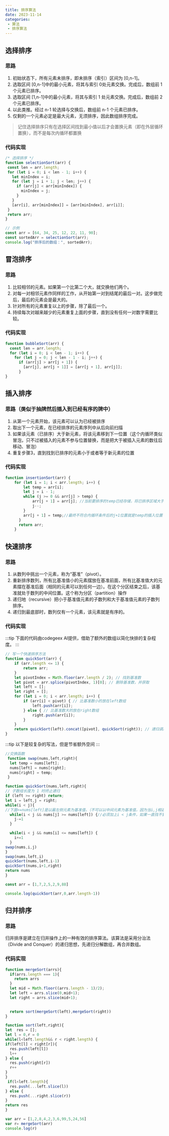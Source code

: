 ```yaml
---
title: 排序算法
date: 2023-11-14
categories:
 - 算法
 - 排序算法
---
```


## 选择排序

### 思路

1. 初始状态下，所有元素未排序，即未排序（索引）区间为 [0,n-1]。
2. 选取区间 [0,n-1]中的最小元素，将其与索引 0处元素交换。完成后，数组前 1 个元素已排序。
3. 选取区间 [1,n-1]中的最小元素，将其与索引 1 处元素交换。完成后，数组前 2 个元素已排序。
4. 以此类推。经过 n-1 轮选择与交换后，数组前 n-1 个元素已排序。
5. 仅剩的一个元素必定是最大元素，无须排序，因此数组排序完成。

> 记住选择排序只有在选择区间找到最小值以后才会置换元素（即在外层循环置换），而不是每次内循环都置换


### 代码实现

```js
/* 选择排序 */
function selectionSort(arr) {
 const len = arr.length;
 for (let i = 0; i < len - 1; i++) {
   let minIndex = i;
   for (let j = i + 1; j < len; j++) {
     if (arr[j] < arr[minIndex]) {
       minIndex = j;
     }
   }
   [arr[i], arr[minIndex]] = [arr[minIndex], arr[i]];
 }
 return arr;
}

// 示例
const arr = [64, 34, 25, 12, 22, 11, 90];
const sortedArr = selectionSort(arr);
console.log("排序后的数组：", sortedArr);
```


## 冒泡排序

### 思路

1. 比较相邻的元素。如果第一个比第二个大，就交换他们两个。
2. 对每一对相邻元素作同样的工作，从开始第一对到结尾的最后一对。这步做完后，最后的元素会是最大的。
3. 针对所有的元素重复以上的步骤，除了最后一个。
4. 持续每次对越来越少的元素重复上面的步骤，直到没有任何一对数字需要比较。

### 代码实现

```js
function bubbleSort(arr) {
  const len = arr.length;
  for (let i = 0; i < len - 1; i++) {
    for (let j = 0; j < len - 1 - i; j++) {
      if (arr[j] > arr[j + 1]) {
        [arr[j], arr[j + 1]] = [arr[j + 1], arr[j]];
      }
}


```


## 插入排序

### 思路（类似于抽牌然后插入到已经有序的牌中）

1. 从第一个元素开始，该元素可以认为已经被排序
2. 取出下一个元素，在已经排序的元素序列中从后向前扫描
3. 如果该元素（已排序）大于新元素，将该元素移到下一位置（这个内循环类似冒泡，只不过被插入的元素不参与位置替换，而是把大于被插入元素的数往后移动、冒泡）
4. 重复步骤3，直到找到已排序的元素小于或者等于新元素的位置

### 代码实现

```js
function insertionSort(arr) {
    for (let i = 1; i < arr.length; i++) {
        let temp = arr[i];
        let j = i - 1;
        while (j >= 0 && arr[j] > temp) {
            arr[j + 1] = arr[j]; //当前要排序的temp已经存储，将已排序区域大于temp的数往后排
            j--;
        }
        arr[j + 1] = temp;//最终不符合内循环条件后的j+1位置就是temp的插入位置（比temp大的数据已经都往后移动了1位，并占据了temp原有的索引位置）
      }
      return arr;
    }
```


## 快速排序

### 思路

1. 从数列中挑出一个元素，称为“基准”（pivot）。
2. 重新排序数列，所有比基准值小的元素摆放在基准前面，所有比基准值大的元素摆在基准后面（相同的元素可以到任何一边）。在这个分区结束之后，该基准就处于数列的中间位置。这个称为分区（partition）操作
3. 递归地（recursive）把小于基准值元素的子数列和大于基准值元素的子数列排序。
4. 递归到最底部时，数列仅有一个元素，该元素就是有序的。

### 代码实现

:::tip
下面的代码由codegeex AI提供，借助了额外的数组以简化快排的复杂程度。
:::

```js
// 写一个快速排序方法
function quickSort(arr) {
    if (arr.length <= 1) {
        return arr;
    }
    let pivotIndex = Math.floor(arr.length / 2); // 找到基准数
    let pivot = arr.splice(pivotIndex, 1)[0]; // 删除基准数，并获取
    let left = [];
    let right = [];
    for (let i = 0; i < arr.length; i++) {
        if (arr[i] < pivot) { // 比基准数小的放在left数组
            left.push(arr[i]);
        } else { // 比基准数大的放在right数组
            right.push(arr[i]);
        }
    }
    return quickSort(left).concat([pivot], quickSort(right)); // 递归调用
}
```

:::tip
以下是较复杂的写法，但是节省额外空间
:::


```js
//交换函数
 function swap(nums,left,right){
  let temp = nums[left];
  nums[left] = nums[right];
  nums[right] = temp;
 }   

function quickSort(nums,left,right){
// 子数组长度为 1 时终止递归
if (left >= right) return;
let i = left,j = right;
while(i < j){
//下面>=nums[left]是以最左侧元素为基准值，（不可以以中间元素为基准值，因为当i,j相遇的时候无法保证是在基准值左边还是右边，交换基准位置就变成了无序）
  while(i < j && nums[j] >= nums[left]) {//必须加上i < j条件，如果一直找不到比基准值更小，则i,j相遇，后面的while循环不会执行，此时交换i,j其实是同一个元素交换。最终交换基准值和i,j交界索引
    j-=1
  }

  while(i < j && nums[i] <= nums[left]) {
    i+=1
  }
swap(nums,i,j)
}
swap(nums,left,i)
quickSort(nums,left,i-1)
quickSort(nums,i+1,right)
return nums
}

const arr = [1,7,2,5,2,9,88]

console.log(quickSort(arr,0,arr.length-1))
```


## 归并排序

### 思路
归并排序是建立在归并操作上的一种有效的排序算法。该算法是采用分治法（Divide and Conquer）的递归思想，先递归分解数组，再合并数组。


### 代码实现

```js
function mergeSort(arrs){
  if(arrs.length === 1){
    return arrs
  }
  let mid = Math.floor((arrs.length - 1)/2);
  let left = arrs.slice(0,mid+1);
  let right = arrs.slice(mid+1);

 
  return sort(mergeSort(left),mergeSort(right))
}

function sort(left,right){
let  res = [];
let l = 0,r = 0
while(l<left.length&& r < right.length) {
if(left[l] < right[r]){
  res.push(left[l])
  l++
} else {
  res.push(right[r])
  r++
}
}
 if(l<left.length){
  res.push(...left.slice(l))
} else {
  res.push(...right.slice(r))
}
return res
}

var arr = [1,2,8,4,2,3,6,99,5,24,56]
var r= mergeSort(arr)
console.log(r)
```
